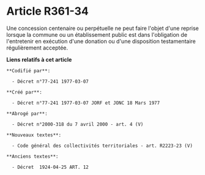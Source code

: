 # Article R361-34

Une concession centenaire ou perpétuelle ne peut faire l'objet d'une reprise lorsque la commune ou un établissement public
est dans l'obligation de l'entretenir en exécution d'une donation ou d'une disposition testamentaire régulièrement acceptée.

**Liens relatifs à cet article**

	**Codifié par**:

	  - Décret n°77-241 1977-03-07

	**Créé par**:

	  - Décret n°77-241 1977-03-07 JORF et JONC 18 Mars 1977

	**Abrogé par**:

	  - Décret n°2000-318 du 7 avril 2000 - art. 4 (V)

	**Nouveaux textes**:

	  - Code général des collectivités territoriales - art. R2223-23 (V)

	**Anciens textes**:

	  - Décret  1924-04-25 ART. 12
